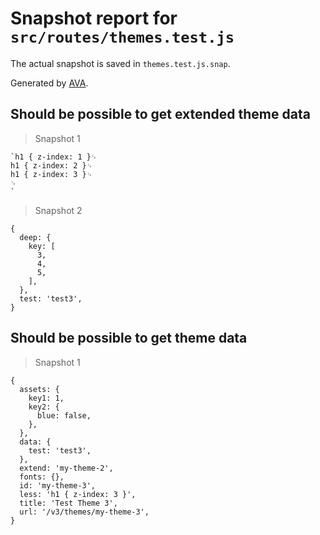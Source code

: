 # Snapshot report for `src/routes/themes.test.js`

The actual snapshot is saved in `themes.test.js.snap`.

Generated by [AVA](https://avajs.dev).

## Should be possible to get extended theme data

> Snapshot 1

    `h1 { z-index: 1 }␊
    h1 { z-index: 2 }␊
    h1 { z-index: 3 }␊
    ␊
    `

> Snapshot 2

    {
      deep: {
        key: [
          3,
          4,
          5,
        ],
      },
      test: 'test3',
    }

## Should be possible to get theme data

> Snapshot 1

    {
      assets: {
        key1: 1,
        key2: {
          blue: false,
        },
      },
      data: {
        test: 'test3',
      },
      extend: 'my-theme-2',
      fonts: {},
      id: 'my-theme-3',
      less: 'h1 { z-index: 3 }',
      title: 'Test Theme 3',
      url: '/v3/themes/my-theme-3',
    }
